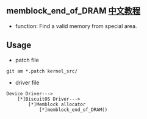 memblock_end_of_DRAM [中文教程](https://biscuitos.github.io/blog/MMU-ARM32-MEMBLOCK-memblock_information/)
--------------------------------------------

* function: Find a valid memory from special area.


## Usage

* patch file

```
git am *.patch kernel_src/
```

* driver file

```
Device Driver--->
    [*]BiscuitOS Driver--->
        [*]Memblock allocator
            [*]memblock_end_of_DRAM()
```
